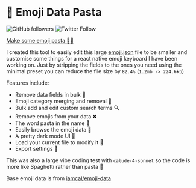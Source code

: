 # 🍝 Emoji Data Pasta

![GitHub followers](https://img.shields.io/github/followers/alexleybourne?style=social)
![Twitter Follow](https://img.shields.io/twitter/follow/AlexLeybourne?style=social)

[Make some emoji pasta 👨‍🍳](https://alexleybourne.github.io/emoji-data-pasta/)

I created this tool to easily edit this large [emoji.json](https://github.com/iamcal/emoji-data/blob/master/emoji.json) file to be smaller and customise some things for a react native emoji keyboard I have been working on. Just by stripping the fields to the ones you need using the minimal preset you can reduce the file size by `82.4%` (`1.2mb -> 224.6kb`)

Features include:
- Remove data fields in bulk 🚮
- Emoji category merging and removal 🔀
- Bulk add and edit custom search terms 🔍
- Remove emojis from your data ❌
- The word pasta in the name 🍝
- Easily browse the emoji data 👀
- A pretty dark mode UI 🌚
- Load your current file to modify it 📁
- Export settings 💾

This was also a large vibe coding test with `calude-4-sonnet` so the code is more like Spaghetti rather than pasta 🍝

Base emoji data is from [iamcal/emoji-data](https://github.com/iamcal/emoji-data/tree/master)
